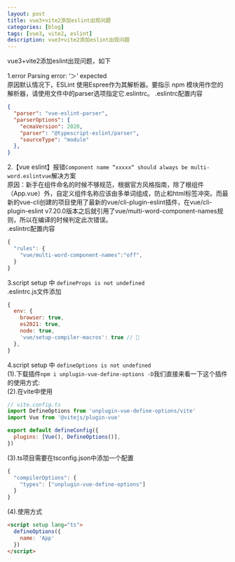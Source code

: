 ```yaml
---
layout: post
title: vue3+vite2添加eslint出现问题
categories: [blog]
tags: [vue3, vite2, eslint]
description: vue3+vite2添加eslint出现问题
---
```


vue3+vite2添加eslint出现问题，如下

1.error Parsing error: ‘＞‘ expected  
原因默认情况下，ESLint 使用Espree作为其解析器。要指示 npm 模块用作您的解析器，请使用文件中的parser选项指定它.eslintrc。
.eslintrc配置内容

```json
{
  "parser": "vue-eslint-parser",
  "parserOptions": {
    "ecmaVersion": 2020,
    "parser": "@typescript-eslint/parser",
    "sourceType": "module"
  },
}
```

2.【vue eslint】报错`Component name “xxxxx“ should always be multi-word.eslintvue`解决方案   
原因：新手在组件命名的时候不够规范，根据官方风格指南，除了根组件（App.vue）外，自定义组件名称应该由多单词组成，防止和html标签冲突。而最新的vue-cli创建的项目使用了最新的vue/cli-plugin-eslint插件，在vue/cli-plugin-eslint v7.20.0版本之后就引用了vue/multi-word-component-names规则，所以在编译的时候判定此次错误。  
.eslintrc配置内容

```js
{
  "rules": {
    "vue/multi-word-component-names":"off",
  }
}
```

3.script setup 中 `defineProps is not undefined`  
.eslintrc.js文件添加

```js
{
  env: {
    browser: true,
    es2021: true,
    node: true,
    'vue/setup-compiler-macros': true // 
  },
}
```

4.script setup 中 `defineOptions is not undefined`  
(1).下载插件`npm i unplugin-vue-define-options -D`我们直接来看一下这个插件的使用方式:   
(2).在vite中使用

```js
// vite.config.ts
import DefineOptions from 'unplugin-vue-define-options/vite'
import Vue from '@vitejs/plugin-vue'

export default defineConfig({
  plugins: [Vue(), DefineOptions()],
})
```

(3).ts项目需要在tsconfig.json中添加一个配置     

```js
{
  "compilerOptions": {
    "types": ["unplugin-vue-define-options"]
  }
}
```

(4).使用方式

```html
<script setup lang="ts">
  defineOptions({
    name: 'App'
  })
</script>
```


